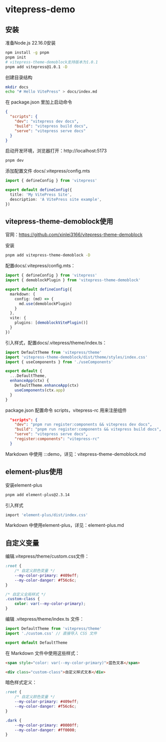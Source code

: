 # vitepress-demo

## 安装
准备Node.js 22.16.0安装

```bash
npm install -g pnpm
pnpm init
# vitepress-theme-demoblock支持版本为1.0.1
pnpm add vitepress@1.0.1 -D
```

创建目录结构
```bash
mkdir docs
echo "# Hello VitePress" > docs/index.md
```

在 package.json 里加上启动命令
```json
{
  "scripts": {
    "dev": "vitepress dev docs",
    "build": "vitepress build docs",
    "serve": "vitepress serve docs"
  }
}
```

启动开发环境，浏览器打开：http://localhost:5173
```bash
pnpm dev
```

添加配置文件 docs/.vitepress/config.mts
```mts
import { defineConfig } from 'vitepress'

export default defineConfig({
  title: 'My VitePress Site',
  description: 'A VitePress site example',
})
```

## vitepress-theme-demoblock使用
官网：https://github.com/xinlei3166/vitepress-theme-demoblock

安装
```bash
pnpm add vitepress-theme-demoblock -D
```

配置docs/.vitepress/config.mts：
```mts
import { defineConfig } from 'vitepress'
import { demoblockPlugin } from 'vitepress-theme-demoblock'

export default defineConfig({
  markdown: {
    config: (md) => {
      md.use(demoblockPlugin)
    }
  },
  vite: {
    plugins: [demoblockVitePlugin()]
  }
})
```

引入样式，配置docs/.vitepress/theme/index.ts：
```mts
import DefaultTheme from 'vitepress/theme'
import 'vitepress-theme-demoblock/dist/theme/styles/index.css'
import { useComponents } from './useComponents'

export default {
  ...DefaultTheme,
  enhanceApp(ctx) {
    DefaultTheme.enhanceApp(ctx)
    useComponents(ctx.app)
  }
}
```

package.json 配置命令 scripts，vitepress-rc 用来注册组件
```json
  "scripts": {
    "dev": "pnpm run register:components && vitepress dev docs",
    "build": "pnpm run register:components && vitepress build docs",
    "serve": "vitepress serve docs",
    "register:components": "vitepress-rc"
  }
```

Markdown 中使用 :::demo，详见：vitepress-theme-demoblock.md

## element-plus使用

安装element-plus
```bash
pnpm add element-plus@2.3.14
```

引入样式
```bash
import 'element-plus/dist/index.css'
```

Markdown 中使用element-plus，详见：element-plus.md

## 自定义变量

编辑.vitepress/theme/custom.css文件：
```css
:root {
    /* 自定义颜色变量 */
    --my-color-primary: #409eff;
    --my-color-danger: #f56c6c;
}

/* 自定义全局样式 */
.custom-class {
    color: var(--my-color-primary);
}
```

编辑 .vitepress/theme/index.ts 文件：
```ts
import DefaultTheme from 'vitepress/theme'
import './custom.css' // 直接导入 CSS 文件

export default DefaultTheme
```

在 Markdown 文件中使用这些样式：
```markdown
<span style="color: var(--my-color-primary)">蓝色文本</span>

<div class="custom-class">自定义样式文本</div>
```

暗色样式定义：
```css
:root {
    /* 自定义颜色变量 */
    --my-color-primary: #409eff;
    --my-color-danger: #f56c6c;
}

.dark {
    --my-color-primary: #0000ff;
    --my-color-danger: #ff0000;
}
```
